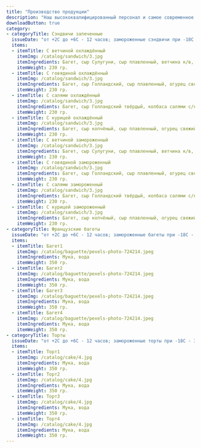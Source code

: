 ```yaml
---
title: "Производство продукции"
description: "Наш высококвалифицированный персонал и самое современное оборудование позволяют создавать продукцию высочайшего качества, подтверждённого Декларациями о соответствии Евразийского экономического союза!"
downloadButton: true
category:
- categoryTitle: Сэндвичи запеченные 
  issueDate: "от +2С до +6С - 12 часов; замороженные сэндвичи при -18С - 30 суток; замороженные сэндвичи после разморозки при t от +2С до +6С - 12 часов."
  items:
  - itemTitle: С ветчиной охлаждённый
    itemImg: /catalog/sandwich/3.jpg
    itemIngredients: Багет, сыр Сулугуни, сыр плавленный, ветчина к/в, огурец свежий, помидор свежий, салат "Айсберг", майонез.
    itemWeight: 230 гр.
  - itemTitle: С говядиной охлаждённый
    itemImg: /catalog/sandwich/3.jpg
    itemIngredients: Багет, сыр Голландский, сыр плавленный, огурец свежий, помидор свежий, капуста пряная, майонез, кетчуп, говядина к/в.
    itemWeight: 230 гр.
  - itemTitle: С салями охлаждённый
    itemImg: /catalog/sandwich/3.jpg
    itemIngredients: Багет, сыр Голландский твёрдый, колбаса салями с/к, капуста пекинская, огурцы маринованные, морковь по-корейски, майонез, сыр плавленный, лук красный.
    itemWeight: 230 гр.
  - itemTitle: С курицей охлаждённый
    itemImg: /catalog/sandwich/3.jpg
    itemIngredients: Багет, сыр копчёный, сыр плавленный, огурец свежий, лист салата "Айсберг", кукуруза консервированная, соус "Чесночный", рулет куриный.
    itemWeight: 230 гр.
  - itemTitle: С ветчиной замороженный
    itemImg: /catalog/sandwich/3.jpg
    itemIngredients: Багет, сыр Сулугуни, сыр плавленный, ветчина к/в, огурец свежий, помидор свежий, салат "Айсберг", майонез.
    itemWeight: 230 гр.
  - itemTitle: С говядиной замороженный
    itemImg: /catalog/sandwich/3.jpg
    itemIngredients: Багет, сыр Голландский, сыр плавленный, огурец свежий, помидор свежий, капуста пряная, майонез, кетчуп, говядина к/в.
    itemWeight: 230 гр.
  - itemTitle: С салями замороженный
    itemImg: /catalog/sandwich/3.jpg
    itemIngredients: Багет, сыр Голландский твёрдый, колбаса салями с/к, капуста пекинская, огурцы маринованные, морковь по-корейски, майонез, сыр плавленный, лук красный.
    itemWeight: 230 гр.
  - itemTitle: С курицей замороженный
    itemImg: /catalog/sandwich/3.jpg
    itemIngredients: Багет, сыр копчёный, сыр плавленный, огурец свежий, лист салата "Айсберг", кукуруза консервированная, соус "Чесночный", рулет куриный.
    itemWeight: 230 гр.
- categoryTitle: Французские багеты 
  issueDate: "от +2С до +6С - 12 часов; замороженные багеты при -18С - 30 суток; замороженные багеты после разморозки при t от +2С до +6С - 12 часов."
  items:
  - itemTitle: Багет1
    itemImg: /catalog/baguette/pexels-photo-724214.jpeg
    itemIngredients: Мука, вода 
    itemWeight: 350 гр.
  - itemTitle: Багет2
    itemImg: /catalog/baguette/pexels-photo-724214.jpeg
    itemIngredients: Мука, вода 
    itemWeight: 350 гр.
  - itemTitle: Багет3
    itemImg: /catalog/baguette/pexels-photo-724214.jpeg
    itemIngredients: Мука, вода 
    itemWeight: 350 гр.
  - itemTitle: Багет4
    itemImg: /catalog/baguette/pexels-photo-724214.jpeg
    itemIngredients: Мука, вода 
    itemWeight: 350 гр.
- categoryTitle: Торты 
  issueDate: "от +2С до +6С - 12 часов; замороженные торты при -18С - 30 суток; замороженные торты после разморозки при t от +2С до +6С - 12 часов."
  items:
  - itemTitle: Торт1
    itemImg: /catalog/cake/4.jpg
    itemIngredients: Мука, вода 
    itemWeight: 350 гр.
  - itemTitle: Торт2
    itemImg: /catalog/cake/4.jpg
    itemIngredients: Мука, вода 
    itemWeight: 350 гр.
  - itemTitle: Торт3
    itemImg: /catalog/cake/4.jpg
    itemIngredients: Мука, вода 
    itemWeight: 350 гр.
  - itemTitle: Торт4
    itemImg: /catalog/cake/4.jpg
    itemIngredients: Мука, вода 
    itemWeight: 350 гр.
---
```

